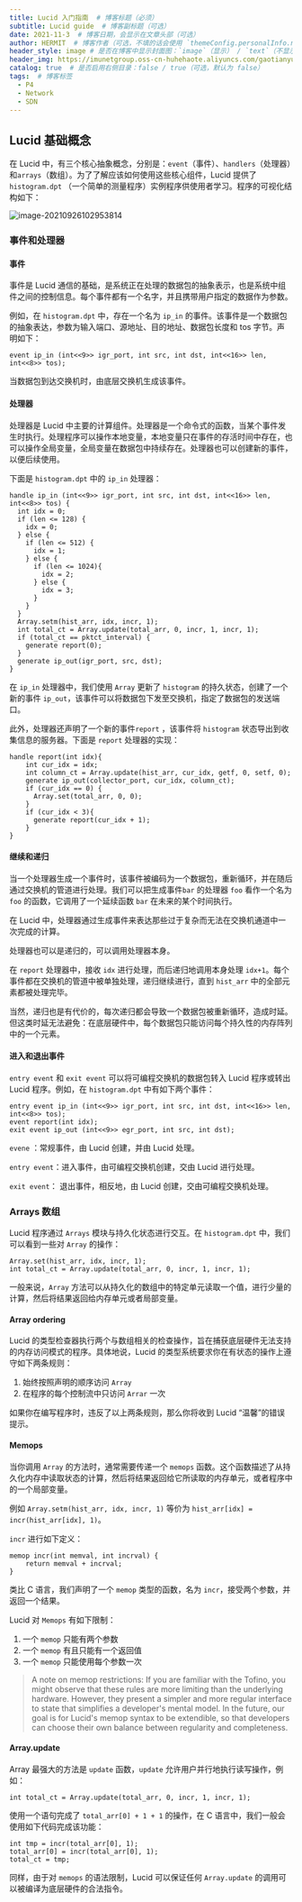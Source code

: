 ```yaml
---
title: Lucid 入门指南  # 博客标题（必须）
subtitle: Lucid guide  # 博客副标题（可选）
date: 2021-11-3  # 博客日期，会显示在文章头部（可选）
author: HERMIT  # 博客作者（可选，不填的话会使用 `themeConfig.personalInfo.name`）
header_style: image # 是否在博客中显示封面图：`image`（显示） / `text`（不显示）（可选，默认为 `text`）
header_img: https://imunetgroup.oss-cn-huhehaote.aliyuncs.com/gaotianyu/2021-11-3-lucid-start.png  # 博客封面图（必须，即使上一项选了 `text`，图片也需要在首页显示）
catalog: true  # 是否启用右侧目录：false / true（可选，默认为 false）
tags:  # 博客标签
  - P4
  - Network
  - SDN
---
```


## Lucid 基础概念
在 Lucid 中，有三个核心抽象概念，分别是：`event`（事件）、`handlers`（处理器）和`arrays`（数组）。为了了解应该如何使用这些核心组件，Lucid 提供了 `histogram.dpt` （一个简单的测量程序）实例程序供使用者学习。程序的可视化结构如下：

![image-20210926102953814](https://imunetgroup.oss-cn-huhehaote.aliyuncs.com/gaotianyu/image-20210926102953814.png)

### 事件和处理器

#### 事件

事件是 Lucid 通信的基础，是系统正在处理的数据包的抽象表示，也是系统中组件之间的控制信息。每个事件都有一个名字，并且携带用户指定的数据作为参数。

例如，在 `histogram.dpt` 中，存在一个名为 `ip_in` 的事件。该事件是一个数据包的抽象表达，参数为输入端口、源地址、目的地址、数据包长度和 tos 字节。声明如下：

```lucid
event ip_in (int<<9>> igr_port, int src, int dst, int<<16>> len, int<<8>> tos);
```

当数据包到达交换机时，由底层交换机生成该事件。

#### 处理器

处理器是 Lucid 中主要的计算组件。处理器是一个命令式的函数，当某个事件发生时执行。处理程序可以操作本地变量，本地变量只在事件的存活时间中存在，也可以操作全局变量，全局变量在数据包中持续存在。处理器也可以创建新的事件，以便后续使用。

下面是 `histogram.dpt` 中的 `ip_in` 处理器：

```lucid
handle ip_in (int<<9>> igr_port, int src, int dst, int<<16>> len, int<<8>> tos) {
  int idx = 0;
  if (len <= 128) { 
    idx = 0;
  } else {
    if (len <= 512) {
      idx = 1;
    } else {
      if (len <= 1024){ 
        idx = 2;
      } else {
        idx = 3;
      }
    }
  }
  Array.setm(hist_arr, idx, incr, 1);
  int total_ct = Array.update(total_arr, 0, incr, 1, incr, 1);
  if (total_ct == pktct_interval) {
    generate report(0);
  }
  generate ip_out(igr_port, src, dst);
}
```

在 `ip_in` 处理器中，我们使用 `Array` 更新了 `histogram` 的持久状态，创建了一个新的事件 `ip_out`，该事件可以将数据包下发至交换机，指定了数据包的发送端口。

此外，处理器还声明了一个新的事件`report` ，该事件将 `histogram` 状态导出到收集信息的服务器。下面是 `report` 处理器的实现：

```lucid
handle report(int idx){
    int cur_idx = idx; 
    int column_ct = Array.update(hist_arr, cur_idx, getf, 0, setf, 0);
    generate ip_out(collector_port, cur_idx, column_ct);                
    if (cur_idx == 0) {
      Array.set(total_arr, 0, 0);      
    }
    if (cur_idx < 3){       
      generate report(cur_idx + 1);
    }
}
```

#### 继续和递归

当一个处理器生成一个事件时，该事件被编码为一个数据包，重新循环，并在随后通过交换机的管道进行处理。我们可以把生成事件`bar` 的处理器 `foo` 看作一个名为 `foo` 的函数，它调用了一个延续函数 `bar` 在未来的某个时间执行。

在 Lucid 中，处理器通过生成事件来表达那些过于复杂而无法在交换机通道中一次完成的计算。

处理器也可以是递归的，可以调用处理器本身。

在 `report` 处理器中，接收 `idx` 进行处理，而后递归地调用本身处理 `idx+1`。每个事件都在交换机的管道中被单独处理，递归继续进行，直到 `hist_arr` 中的全部元素都被处理完毕。

当然，递归也是有代价的，每次递归都会导致一个数据包被重新循环，造成时延。但这类时延无法避免：在底层硬件中，每个数据包只能访问每个持久性的内存阵列中的一个元素。

#### 进入和退出事件

`entry event` 和 `exit event` 可以将可编程交换机的数据包转入 Lucid 程序或转出 Lucid 程序。例如，在 `histogram.dpt` 中有如下两个事件：

```lucid
entry event ip_in (int<<9>> igr_port, int src, int dst, int<<16>> len, int<<8>> tos);
event report(int idx);
exit event ip_out (int<<9>> egr_port, int src, int dst);
```

`evene` ：常规事件，由 Lucid 创建，并由 Lucid 处理。

`entry event`：进入事件，由可编程交换机创建，交由 Lucid 进行处理。

`exit event`： 退出事件，相反地，由 Lucid 创建，交由可编程交换机处理。

### Arrays 数组

Lucid 程序通过 `Arrays` 模块与持久化状态进行交互。在 `histogram.dpt` 中，我们可以看到一些对 `Array` 的操作：

```lucid
Array.set(hist_arr, idx, incr, 1);
int total_ct = Array.update(total_arr, 0, incr, 1, incr, 1);
```

一般来说，`Array` 方法可以从持久化的数组中的特定单元读取一个值，进行少量的计算，然后将结果返回给内存单元或者局部变量。

#### Array ordering

Lucid 的类型检查器执行两个与数组相关的检查操作，旨在捕获底层硬件无法支持的内存访问模式的程序。具体地说，Lucid 的类型系统要求你在有状态的操作上遵守如下两条规则：

1. 始终按照声明的顺序访问 `Array`
2. 在程序的每个控制流中只访问 `Arrar` 一次

如果你在编写程序时，违反了以上两条规则，那么你将收到 Lucid “温馨”的错误提示。

#### **Memops**

当你调用 `Array` 的方法时，通常需要传递一个 `memops` 函数。这个函数描述了从持久化内存中读取状态的计算，然后将结果返回给它所读取的内存单元，或者程序中的一个局部变量。

例如 `Array.setm(hist_arr, idx, incr, 1)` 等价为 `hist_arr[idx] = incr(hist_arr[idx], 1)`。

`incr` 进行如下定义：

```lucid
memop incr(int memval, int incrval) {
    return memval + incrval;
}
```

类比 C 语言，我们声明了一个 `memop` 类型的函数，名为 `incr`，接受两个参数，并返回一个结果。

Lucid 对 `Memops` 有如下限制：

1. 一个 `memop` 只能有两个参数
2. 一个 `memop` 有且只能有一个返回值
3. 一个 `memop` 只能使用每个参数一次

> A note on memop restrictions: If you are familiar with the Tofino, you might observe that these rules are more limiting than the underlying hardware. However, they present a simpler and more regular interface to state that simplifies a developer's mental model. In the future, our goal is for Lucid's memop syntax to be extendible, so that developers can choose their own balance between regularity and completeness.

#### Array.update

Array 最强大的方法是 `update` 函数，`update` 允许用户并行地执行读写操作，例如：

```lucid
int total_ct = Array.update(total_arr, 0, incr, 1, incr, 1);
```

使用一个语句完成了 `total_arr[0] + 1 + 1` 的操作，在 C 语言中，我们一般会使用如下代码完成该功能：

```
int tmp = incr(total_arr[0], 1); 
total_arr[0] = incr(total_arr[0], 1); 
total_ct = tmp;
```

同样，由于对 `memops` 的语法限制，Lucid 可以保证任何 `Array.update` 的调用可以被编译为底层硬件的合法指令。
